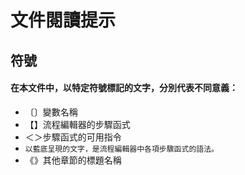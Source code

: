 # 文件閱讀提示

## 符號

#### 在本文件中，以特定符號標記的文字，分別代表不同意義：

* 〔〕變數名稱
* 【】流程編輯器的步驟函式
* ＜＞步驟函式的可用指令
* `以藍底呈現的文字，是流程編輯器中各項步驟函式的語法。`
* 《》其他章節的標題名稱



